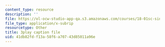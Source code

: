 ```yaml
---
content_type: resource
description: ''
file: https://ol-ocw-studio-app-qa.s3.amazonaws.com/courses/18-01sc-single-variable-calculus-fall-2010/41db82fdf13a58f6a70743d85011a96e_W7sNkRpcydk.vtt
file_type: application/x-subrip
resourcetype: Other
title: 3play caption file
uid: 41db82fd-f13a-58f6-a707-43d85011a96e
---
```

